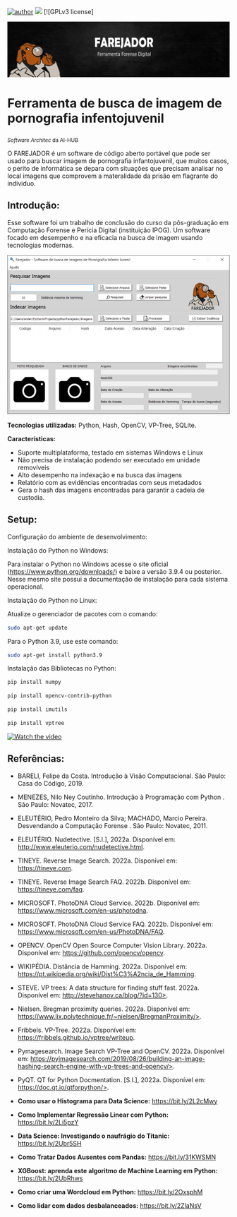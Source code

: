 [![author](https://img.shields.io/badge/author-andersonsantana-red.svg)](https://www.linkedin.com/in/anderson-santana-53a51a69) [![](https://img.shields.io/badge/python-3.7+-blue.svg)](https://www.python.org/downloads/release/python-365/) [![GPLv3 license]

<p align="center">
  <img src="banner.png" >
</p>

# Ferramenta de busca de imagem de pornografia infentojuvenil
<sub>*Software Architec* da AI-HUB</sub>

O FAREJADOR é um software de código aberto portável que pode ser usado para buscar imagem de pornografia infantojuvenil, que muitos casos, o perito de informática se depara com situações que precisam analisar no local imagens que comprovem a materalidade da prisão em flagrante do individuo.

## Introdução:

Esse software foi um trabalho de conclusão do curso da pôs-graduação em Computação Forense e Perícia Digital (instituição IPOG). Um software focado em desempenho e na eficacia na busca de imagem usando tecnologias modernas.

<p align="center">
  <img src="farejador.png?w=100">
</p>

**Tecnologias utilizadas:** Python, Hash, OpenCV, VP-Tree, SQLite.

**Características:**
* Suporte multiplataforma, testado em sistemas Windows e Linux
* Não precisa de instalação podendo ser executado em unidade removíveis
* Alto desempenho na indexação e na busca das imagens
* Relatório com as evidências encontradas com seus metadados
* Gera o hash das imagens encontradas para garantir a cadeia de custodia. 



## Setup:
Configuração do ambiente de desenvolvimento:

Instalação do Python no Windows:

Para instalar o Python no Windows acesse o site oficial (https://www.python.org/downloads/) e baixe a versão 3.9.4 ou posterior. Nesse mesmo site possui a documentação de instalação para cada sistema operacional.

Instalação do Python no Linux:

Atualize o gerenciador de pacotes com o comando:
```sh
sudo apt-get update
```
Para o Python 3.9, use este comando:
```sh
sudo apt-get install python3.9
```

Instalação das Bibliotecas no Python:
```sh
pip install numpy
```
```sh
pip install opencv-contrib-python
```
```sh
pip install imutils
```
```sh
pip install vptree
```

[![Watch the video](https://img.youtube.com/vi/T-D1KVIuvjA/maxresdefault.jpg)](https://youtu.be/T-D1KVIuvjA)

## Referências:

* BARELI, Felipe da Costa. Introdução à Visão Computacional. São Paulo: Casa do Código, 2019.
* MENEZES, Nilo Ney Coutinho. Introdução à Programação com Python . São Paulo: Novatec, 2017.
* ELEUTÉRIO, Pedro Monteiro da Silva; MACHADO, Marcio Pereira. Desvendando a Computação Forense . São Paulo: Novatec, 2011.
* ELEUTÉRIO. Nudetective. [S.l.], 2022a. Disponível em: http://www.eleuterio.com/nudetective.html.
* TINEYE. Reverse Image Search. 2022a. Disponível em: https://tineye.com.
* TINEYE. Reverse Image Search FAQ. 2022b. Disponível em: https://tineye.com/faq.
* MICROSOFT. PhotoDNA Cloud Service. 2022b. Disponível em: https://www.microsoft.com/en-us/photodna.
* MICROSOFT. PhotoDNA Cloud Service FAQ. 2022b. Disponível em: https://www.microsoft.com/en-us/PhotoDNA/FAQ.
* OPENCV. OpenCV Open Source Computer Vision Library. 2022a. Disponível em: https://github.com/opencv/opencv.
* WIKIPÉDIA. Distância de Hamming. 2022a. Disponível em: https://pt.wikipedia.org/wiki/Dist%C3%A2ncia_de_Hamming.
* STEVE. VP trees: A data structure for finding stuff fast. 2022a. Disponível em: http://stevehanov.ca/blog/?id=130>.
* Nielsen. Bregman proximity queries. 2022a. Disponível em: https://www.lix.polytechnique.fr/~nielsen/BregmanProximity/>.
* Fribbels. VP-Tree. 2022a. Disponível em: https://fribbels.github.io/vptree/writeup.
* Pymagesearch. Image Search VP-Tree and OpenCV. 2022a. Disponível em: https://pyimagesearch.com/2019/08/26/building-an-image-hashing-search-engine-with-vp-trees-and-opencv/>.
* PyQT. QT for Python Docmentation. [S.l.], 2022a. Disponível em: https://doc.qt.io/qtforpython/>.











* **Como usar o Histograma para Data Science:** https://bit.ly/2L2cMwy
* **Como Implementar Regressão Linear com Python:** https://bit.ly/2Li5pzY
* **Data Science: Investigando o naufrágio do Titanic:** https://bit.ly/2Ubr5SH
* **Como Tratar Dados Ausentes com Pandas:** https://bit.ly/31KWSMN
* **XGBoost: aprenda este algoritmo de Machine Learning em Python:** https://bit.ly/2UbRhws
* **Como criar uma Wordcloud em Python:** https://bit.ly/2OxsphM
* **Como lidar com dados desbalanceados:** https://bit.ly/2ZlaNsV
